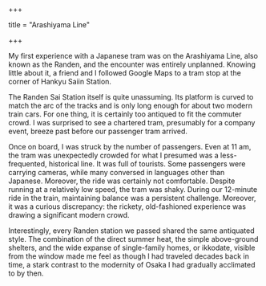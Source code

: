 +++

title = "Arashiyama Line"

+++

My first experience with a Japanese tram was on the Arashiyama Line, also known as the Randen, and the encounter was entirely unplanned. Knowing little about it, a friend and I followed Google Maps to a tram stop at the corner of Hankyu Saiin Station. 

 The Randen Sai Station itself is quite unassuming. Its platform is curved to match the arc of the tracks and is only long enough for about two modern train cars. For one thing, it is certainly too antiqued to fit the commuter crowd. I was surprised to see a chartered tram, presumably for a company event, breeze past before our passenger tram arrived. 

 Once on board, I was struck by the number of passengers. Even at 11 am, the tram was unexpectedly crowded for what I presumed was a less-frequented, historical line. It was full of tourists. Some passengers were carrying cameras, while many conversed in languages other than Japanese. Moreover, the ride was certainly not comfortable. Despite running at a relatively low speed, the tram was shaky. During our 12-minute ride in the train, maintaining balance was a persistent challenge. Moreover, it was a curious discrepancy: the rickety, old-fashioned experience was drawing a significant modern crowd.

Interestingly, every Randen station we passed shared the same antiquated style. The combination of the direct summer heat, the simple above-ground shelters, and the wide expanse of single-family homes, or ikkodate, visible from the window made me feel as though I had traveled decades back in time, a stark contrast to the modernity of Osaka I had gradually acclimated to by then. 